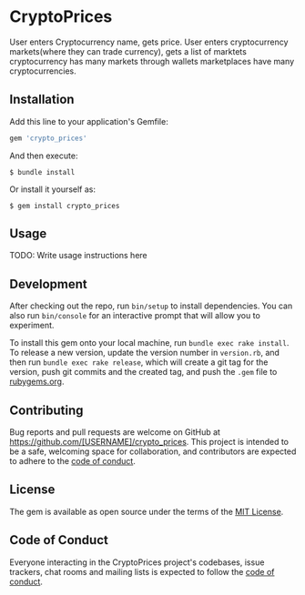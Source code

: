 # CryptoPrices

User enters Cryptocurrency name, gets price.
User enters cryptocurrency markets(where they can trade currency), gets a list of marktets
cryptocurrency has many markets through wallets
marketplaces have many cryptocurrencies.

## Installation

Add this line to your application's Gemfile:

```ruby
gem 'crypto_prices'
```

And then execute:

    $ bundle install

Or install it yourself as:

    $ gem install crypto_prices

## Usage

TODO: Write usage instructions here

## Development

After checking out the repo, run `bin/setup` to install dependencies. You can also run `bin/console` for an interactive prompt that will allow you to experiment.

To install this gem onto your local machine, run `bundle exec rake install`. To release a new version, update the version number in `version.rb`, and then run `bundle exec rake release`, which will create a git tag for the version, push git commits and the created tag, and push the `.gem` file to [rubygems.org](https://rubygems.org).

## Contributing

Bug reports and pull requests are welcome on GitHub at https://github.com/[USERNAME]/crypto_prices. This project is intended to be a safe, welcoming space for collaboration, and contributors are expected to adhere to the [code of conduct](https://github.com/[USERNAME]/crypto_prices/blob/master/CODE_OF_CONDUCT.md).

## License

The gem is available as open source under the terms of the [MIT License](https://opensource.org/licenses/MIT).

## Code of Conduct

Everyone interacting in the CryptoPrices project's codebases, issue trackers, chat rooms and mailing lists is expected to follow the [code of conduct](https://github.com/[USERNAME]/crypto_prices/blob/master/CODE_OF_CONDUCT.md).

